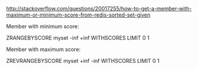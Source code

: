 

http://stackoverflow.com/questions/20017255/how-to-get-a-member-with-maximum-or-minimum-score-from-redis-sorted-set-given

Member with minimum score:

ZRANGEBYSCORE myset -inf +inf WITHSCORES LIMIT 0 1

Member with maximum score:

ZREVRANGEBYSCORE myset +inf -inf WITHSCORES LIMIT 0 1
